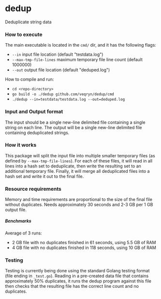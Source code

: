 # dedup
Deduplicate string data

### How to execute
The main executable is located in the `cmd/` dir, and it has the following flags:
* `--in` input file location (default "testdata.log")
* `--max-tmp-file-lines` maximum temporary file line count (default 1000000)
* `--out` output file location (default "deduped.log")

How to compile and run:
* `cd <repo-directory>`
* `go build -o ./dedup github.com/veqryn/dedup/cmd`
* `./dedup --in=testdata/testdata.log --out=deduped.log`

### Input and Output format
The input should be a single new-line delimited file containing a single string on each line.
The output will be a single new-line delimited file containing deduplicated strings.

### How it works
This package will split the input file into multiple smaller temporary files (as defined by `--max-tmp-file-lines`). For each of these files, it will read in all lines into a hash set to deduplicate, then write the resulting set to an additional temporary file. Finally, it will merge all deduplicated files into a hash set and write it out to the final file.

### Resource requirements
Memory and time requirements are proportional to the size of the final file without duplicates.
Needs approximately 30 seconds and 2-3 GB per 1 GB output file.

##### Benchmarks
Average of 3 runs:
* 2 GB file with no duplicates finished in 61 seconds, using 5.5 GB of RAM
* 4 GB file with no duplicates finished in 118 seconds, using 10 GB of RAM

### Testing
Testing is currently being done using the standard Golang testing format (file ending in `_test.go`). Reading in a pre-created data file that contains approximately 50% duplicates, it runs the dedup program against this file then checks that the resulting file has the correct line count and no duplicates.
